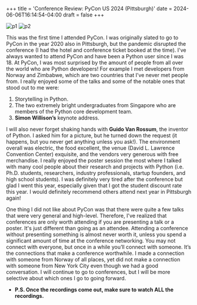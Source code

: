 +++
title = 'Conference Review: PyCon US 2024 (Pittsburgh)'
date = 2024-06-06T16:14:54-04:00
draft = false
+++

![p1](/blog/20240606_PyCon/standing.jpg)
![p2](/blog/20240606_PyCon/pittsburgh.jpg)

This was the first time I attended PyCon. I was originally slated to go to PyCon in the year 2020 also in Pittsburgh, but the pandemic disrupted the conference (I had the hotel and conference ticket booked at the time). I've always wanted to attend PyCon and have been a Python user since I was 18. At PyCon, I was most surprised by the amount of people from all over the world who are Python developers! For example I met developers from Norway and Zimbabwe, which are two countries that I’ve never met people from. I really enjoyed some of the talks and some of the notable ones that stood out to me were: 

1) Storytelling in Python.
2) The two extremely bright undergraduates from Singapore who are members of the Python core development team.
3) **Simon Willison’s** keynote address. 

I will also never forget shaking hands with **Guido Van Rossum**, the inventor of Python. I asked him for a picture, but he turned down the request (it happens, but you never get anything unless you ask!). The environment overall was electric, the food excellent, the venue (David L. Lawrence Convention Center) exquisite, and the vendors very generous with free merchandise. I really enjoyed the poster session the most where I talked with many cool people about their research and projects with Python (i.e. Ph.D. students, researchers, industry professionals, startup founders, and high school students). I was definitely very tired after the conference but glad I went this year, especially given that I got the student discount rate this year. I would definitely recommend others attend next year in Pittsburgh again!

One thing I did not like about PyCon was that there were quite a few talks that were very general and high-level. Therefore, I've realized that conferences are only worth attending if you are presenting a talk or a poster. It's just different than going as an attendee. Attending a conference without presenting something is almost never worth it, unless you spend a significant amount of time at the conference networking. You may not connect with everyone, but once in a while you’ll connect with someone. It’s the connections that make a conference worthwhile. I made a connection with someone from Norway of all places, yet did not make a connection with someone from New York City even though we had a good conversation. I will continue to go to conferences, but I will be more selective about which ones I go to going forward. 

* **P.S. Once the recordings come out, make sure to watch ALL the recordings.**
